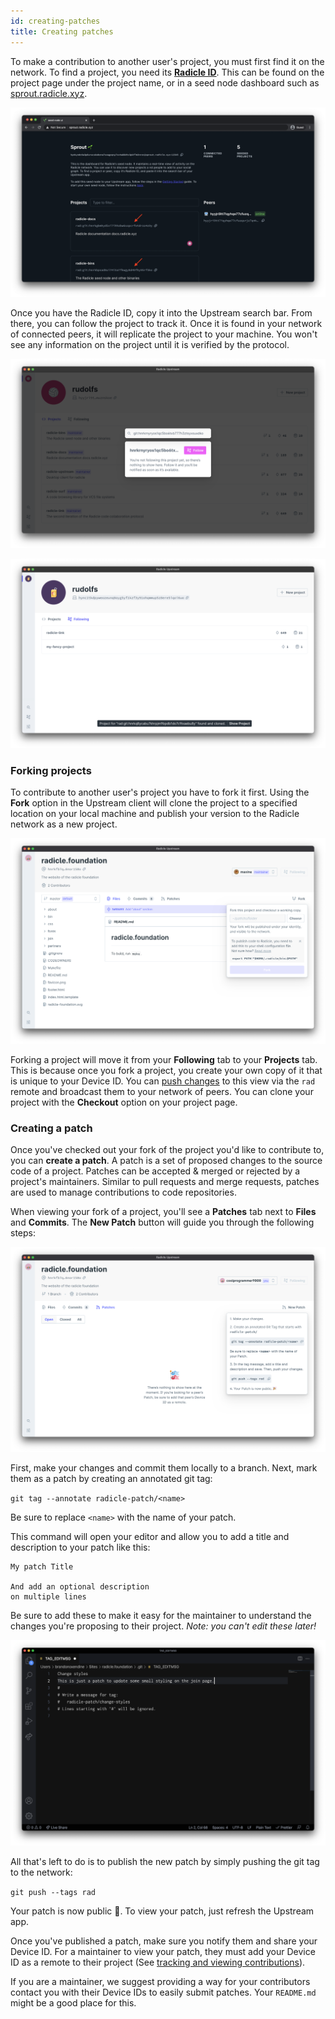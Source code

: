 ```yaml
---
id: creating-patches
title: Creating patches
---
```


To make a contribution to another user's project, you must first find it on the
network. To find a project, you need its [**Radicle ID**][ri]. This can be found
on the project page under the project name, or in a seed node dashboard such as
[sprout.radicle.xyz](http://sprout.radicle.xyz).

![Identity][id]

Once you have the Radicle ID, copy it into the Upstream search bar. From there,
you can follow the project to track it. Once it is found in your network of
connected peers, it will replicate the project to your machine. You won't see
any information on the project until it is verified by the protocol.

![Search bar][sb]

![Found Project][fp]

### Forking projects

To contribute to another user's project you have to fork it first. Using the
**Fork** option in the Upstream client will clone the project to a specified
location on your local machine and publish your version to the Radicle network
as a new project.

![Fork Project][fo]

 Forking a project will move it from your **Following** tab to your **Projects**
tab. This is because once you fork a project, you create your own copy of it
that is unique to your Device ID. You can [push changes][pc] to this view via
the `rad` remote and broadcast them to your network of peers. You can clone your
project with the **Checkout** option on your project page.

### Creating a patch

Once you've checked out your fork of the project you'd like to contribute to,
you can **create a patch**. A patch is a set of proposed changes to the source
code of a project. Patches can be accepted & merged or rejected by a project's
maintainers. Similar to pull requests and merge requests, patches are used to
manage contributions to code repositories.

When viewing your fork of a project, you'll see a **Patches** tab next to
**Files** and **Commits**. The **New Patch** button will guide you through the
following steps:

![New Patch][np]

First, make your changes and commit them locally to a branch. Next, mark them as a patch
by creating an annotated git tag:

`git tag --annotate radicle-patch/<name>`

Be sure to replace `<name>` with the name of your patch.

This command will open your editor and allow you to add a title and description
to your patch like this:

```
My patch Title

And add an optional description
on multiple lines
```

 Be sure to add these to make it easy for the maintainer to understand the
changes you're proposing to their project. *Note: you can't edit these later!*

![Tag Message][tm]

All that's left to do is to publish the new patch by simply pushing the git tag
to the network:

`git push --tags rad`

Your patch is now public 🎉. To view your patch, just refresh the Upstream app.

Once you've published a patch, make sure you notify them and share your Device
ID. For a maintainer to view your patch, they must add your Device ID as a
remote to their project (See [tracking and viewing contributions][tv]).

If you are a maintainer, we suggest providing a way for your contributors
contact you with their Device IDs to easily submit patches. Your `README.md`
might be a good place for this.

[pc]: pushing-changes.md
[tv]: tracking-and-viewing.md
[ri]: understanding-radicle/glossary.md/#radicle-id

[id]: /img/radicle-id-seed-node.png
[sb]: /img/search-bar.png
[fp]: /img/project-found.png
[fo]: /img/fork-project.png
[np]: /img/new-patch.png
[tm]: /img/tag-message.png
